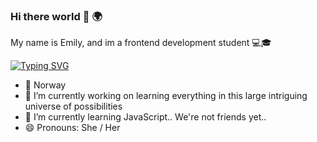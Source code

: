 ### Hi there world 👋 :earth_africa:
My name is Emily, and im a frontend development student :computer::mortar_board:

[![Typing SVG](https://readme-typing-svg.herokuapp.com?color=B678F7&lines=Work+in+progress%2C+still+learning)](https://git.io/typing-svg)


-    :round_pushpin: Norway
- 🔭 I’m currently working on learning everything in this large intriguing universe of possibilities
- 🌱 I’m currently learning JavaScript.. We're not friends yet..
- 😄 Pronouns: She / Her

